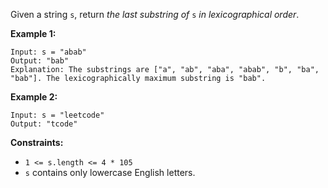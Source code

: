 Given a string `s`, return _the last substring of_ `s` _in lexicographical
order_.



**Example 1:**

    
    
    Input: s = "abab"
    Output: "bab"
    Explanation: The substrings are ["a", "ab", "aba", "abab", "b", "ba", "bab"]. The lexicographically maximum substring is "bab".
    

**Example 2:**

    
    
    Input: s = "leetcode"
    Output: "tcode"
    



**Constraints:**

  * `1 <= s.length <= 4 * 105`
  * `s` contains only lowercase English letters.

